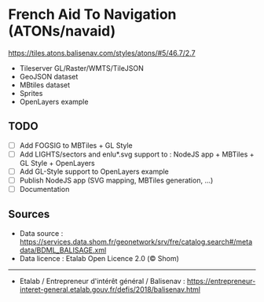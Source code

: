 # French Aid To Navigation (ATONs/navaid)

https://tiles.atons.balisenav.com/styles/atons/#5/46.7/2.7

- Tileserver GL/Raster/WMTS/TileJSON
- GeoJSON dataset
- MBtiles dataset
- Sprites
- OpenLayers example

## TODO

- [ ] Add FOGSIG to MBTiles + GL Style
- [ ] Add LIGHTS/sectors and enlu*.svg support to : NodeJS app + MBTiles + GL Style + OpenLayers
- [ ] Add GL-Style support to OpenLayers example
- [ ] Publish NodeJS app (SVG mapping, MBTiles generation, ...)
- [ ] Documentation

## Sources

- Data source : https://services.data.shom.fr/geonetwork/srv/fre/catalog.search#/metadata/BDML_BALISAGE.xml
- Data licence : Etalab Open Licence 2.0 (© Shom)
---
- Etalab / Entrepreneur d'intérêt général / Balisenav  : https://entrepreneur-interet-general.etalab.gouv.fr/defis/2018/balisenav.html

